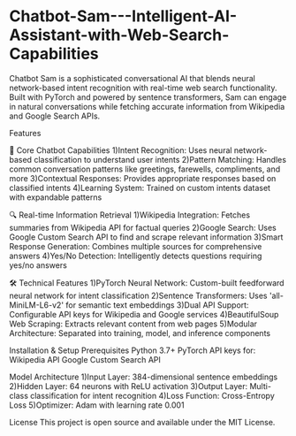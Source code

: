 # Chatbot-Sam---Intelligent-AI-Assistant-with-Web-Search-Capabilities
Chatbot Sam is a sophisticated conversational AI that blends neural network-based intent recognition with real-time web search functionality. Built with PyTorch and powered by sentence transformers, Sam can engage in natural conversations while fetching accurate information from Wikipedia and Google Search APIs.

Features

🤖 Core Chatbot Capabilities
1)Intent Recognition:    Uses neural network-based classification to understand user intents
2)Pattern Matching:      Handles common conversation patterns like greetings, farewells, compliments, and more
3)Contextual Responses:  Provides appropriate responses based on classified intents
4)Learning System:       Trained on custom intents dataset with expandable patterns

🔍 Real-time Information Retrieval
1)Wikipedia Integration: Fetches summaries from Wikipedia API for factual queries
2)Google Search: Uses Google Custom Search API to find and scrape relevant information
3)Smart Response Generation: Combines multiple sources for comprehensive answers
4)Yes/No Detection: Intelligently detects questions requiring yes/no answers

🛠 Technical Features
1)PyTorch Neural Network: Custom-built feedforward neural network for intent classification
2)Sentence Transformers: Uses 'all-MiniLM-L6-v2' for semantic text embeddings
3)Dual API Support: Configurable API keys for Wikipedia and Google services
4)BeautifulSoup Web Scraping: Extracts relevant content from web pages
5)Modular Architecture: Separated into training, model, and inference components


Installation & Setup
Prerequisites
Python 3.7+
PyTorch
API keys for:
Wikipedia API
Google Custom Search API


Model Architecture
1)Input Layer: 384-dimensional sentence embeddings
2)Hidden Layer: 64 neurons with ReLU activation
3)Output Layer: Multi-class classification for intent recognition
4)Loss Function: Cross-Entropy Loss
5)Optimizer: Adam with learning rate 0.001

License
This project is open source and available under the MIT License.

